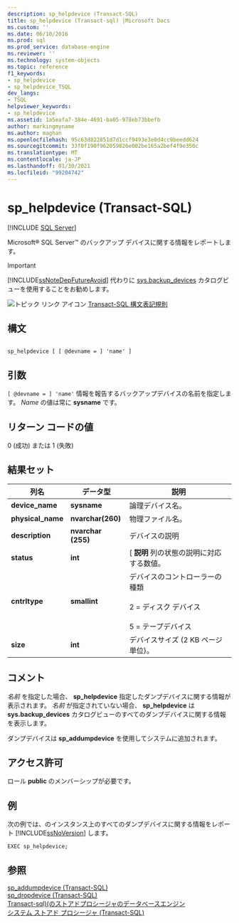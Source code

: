 ```yaml
---
description: sp_helpdevice (Transact-SQL)
title: sp_helpdevice (Transact-sql) |Microsoft Docs
ms.custom: ''
ms.date: 06/10/2016
ms.prod: sql
ms.prod_service: database-engine
ms.reviewer: ''
ms.technology: system-objects
ms.topic: reference
f1_keywords:
- sp_helpdevice
- sp_helpdevice_TSQL
dev_langs:
- TSQL
helpviewer_keywords:
- sp_helpdevice
ms.assetid: 1a5eafa7-384e-4691-ba05-978eb73bbefb
author: markingmyname
ms.author: maghan
ms.openlocfilehash: 95c63d822851d7d1ccf9493e3e0d4cc9beedd624
ms.sourcegitcommit: 33f0f190f962059826e002be165a2bef4f9e350c
ms.translationtype: MT
ms.contentlocale: ja-JP
ms.lasthandoff: 01/30/2021
ms.locfileid: "99204742"
---
```

# <a name="sp_helpdevice-transact-sql"></a>sp_helpdevice (Transact-SQL)
[!INCLUDE [SQL Server](../../includes/applies-to-version/sqlserver.md)]

  Microsoft&#xAE; SQL Server&#x2122; のバックアップ デバイスに関する情報をレポートします。  
  
> [!IMPORTANT]  
>  [!INCLUDE[ssNoteDepFutureAvoid](../../includes/ssnotedepfutureavoid-md.md)] 代わりに [sys.backup_devices](../../relational-databases/system-catalog-views/sys-backup-devices-transact-sql.md) カタログビューを使用することをお勧めします。  
  
 ![トピック リンク アイコン](../../database-engine/configure-windows/media/topic-link.gif "トピック リンク アイコン") [Transact-SQL 構文表記規則](../../t-sql/language-elements/transact-sql-syntax-conventions-transact-sql.md)  
  
## <a name="syntax"></a>構文  
  
```  
  
sp_helpdevice [ [ @devname = ] 'name' ]  
```  
  
## <a name="arguments"></a>引数  
`[ @devname = ] 'name'` 情報を報告するバックアップデバイスの名前を指定します。 *Name* の値は常に **sysname** です。  
  
## <a name="return-code-values"></a>リターン コードの値  
 0 (成功) または 1 (失敗)  
  
## <a name="result-sets"></a>結果セット  
  
|列名|データ型|説明|  
|-----------------|---------------|-----------------|  
|**device_name**|**sysname**|論理デバイス名。|  
|**physical_name**|**nvarchar(260)**|物理ファイル名。|  
|**description**|**nvarchar (255)**|デバイスの説明|  
|**status**|**int**|[ **説明** 列の状態の説明に対応する数値。|  
|**cntrltype**|**smallint**|デバイスのコントローラーの種類<br /><br /> 2 = ディスク デバイス<br /><br /> 5 = テープデバイス|  
|**size**|**int**|デバイスサイズ (2 KB ページ単位)。|  
  
## <a name="remarks"></a>コメント  
 *名前* を指定した場合、 **sp_helpdevice** 指定したダンプデバイスに関する情報が表示されます。 *名前* が指定されていない場合、 **sp_helpdevice** は **sys.backup_devices** カタログビューのすべてのダンプデバイスに関する情報を表示します。  
  
 ダンプデバイスは **sp_addumpdevice** を使用してシステムに追加されます。  
  
## <a name="permissions"></a>アクセス許可  
 ロール **public** のメンバーシップが必要です。  
  
## <a name="examples"></a>例  
 次の例では、のインスタンス上のすべてのダンプデバイスに関する情報をレポート [!INCLUDE[ssNoVersion](../../includes/ssnoversion-md.md)] します。  
  
```  
EXEC sp_helpdevice;  
```  
  
## <a name="see-also"></a>参照  
 [sp_addumpdevice &#40;Transact-SQL&#41;](../../relational-databases/system-stored-procedures/sp-addumpdevice-transact-sql.md)   
 [sp_dropdevice &#40;Transact-SQL&#41;](../../relational-databases/system-stored-procedures/sp-dropdevice-transact-sql.md)   
 [Transact-sql&#41;&#40;のストアドプロシージャのデータベースエンジン ](../../relational-databases/system-stored-procedures/database-engine-stored-procedures-transact-sql.md)   
 [システム ストアド プロシージャ &#40;Transact-SQL&#41;](../../relational-databases/system-stored-procedures/system-stored-procedures-transact-sql.md)  
  
  
